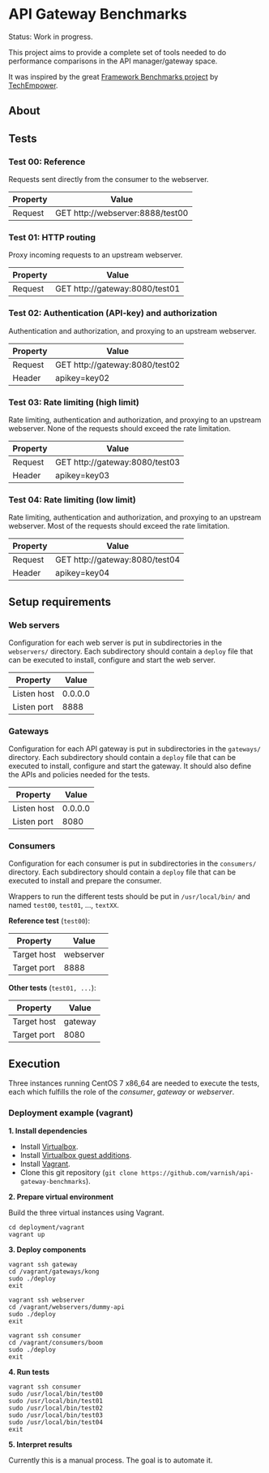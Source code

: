 # API Gateway Benchmarks

Status: Work in progress.

This project aims to provide a complete set of tools needed to do performance comparisons in the API manager/gateway space.

It was inspired by the great [Framework Benchmarks project](https://github.com/TechEmpower/FrameworkBenchmarks) by [TechEmpower](https://www.techempower.com/benchmarks/).

## About

## Tests

### Test 00: Reference

Requests sent directly from the consumer to the webserver.

| Property    |                            Value |
|-------------|----------------------------------|
| Request     | GET http://webserver:8888/test00 |

### Test 01: HTTP routing

Proxy incoming requests to an upstream webserver.

| Property    |                          Value |
|-------------|--------------------------------|
| Request     | GET http://gateway:8080/test01 |

### Test 02: Authentication (API-key) and authorization

Authentication and authorization, and proxying to an upstream webserver.

| Property    |                          Value |
|-------------|--------------------------------|
| Request     | GET http://gateway:8080/test02 |
| Header      | apikey=key02                   |

### Test 03: Rate limiting (high limit)

Rate limiting, authentication and authorization, and proxying to an upstream webserver. None of the requests should exceed the rate limitation.

| Property    |                          Value |
|-------------|--------------------------------|
| Request     | GET http://gateway:8080/test03 |
| Header      | apikey=key03                   |

### Test 04: Rate limiting (low limit)

Rate limiting, authentication and authorization, and proxying to an upstream webserver. Most of the requests should exceed the rate limitation.

| Property    |                          Value |
|-------------|--------------------------------|
| Request     | GET http://gateway:8080/test04 |
| Header      | apikey=key04                   |

## Setup requirements

### Web servers

Configuration for each web server is put in subdirectories in the ``webservers/`` directory. Each subdirectory should contain a ``deploy`` file that can be executed to install, configure and start the web server.

| Property    |   Value |
|-------------|---------|
| Listen host | 0.0.0.0 |
| Listen port |    8888 |

### Gateways

Configuration for each API gateway is put in subdirectories in the ``gateways/`` directory. Each subdirectory should contain a ``deploy`` file that can be executed to install, configure and start the gateway. It should also define the APIs and policies needed for the tests.

| Property    |   Value |
|-------------|---------|
| Listen host | 0.0.0.0 |
| Listen port |    8080 |

### Consumers

Configuration for each consumer is put in subdirectories in the ``consumers/`` directory. Each subdirectory should contain a ``deploy`` file that can be executed to install and prepare the consumer.

Wrappers to run the different tests should be put in ``/usr/local/bin/`` and named ``test00``, ``test01``, ..., ``textXX``.

**Reference test** (``test00``):

| Property    |     Value |
|-------------|-----------|
| Target host | webserver |
| Target port |      8888 |

**Other tests** (``test01, ...``):

| Property    |   Value |
|-------------|---------|
| Target host | gateway |
| Target port |    8080 |

## Execution

Three instances running CentOS 7 x86_64 are needed to execute the tests, each which fulfills the role of the *consumer*, *gateway* or *webserver*.

### Deployment example (vagrant)

**1. Install dependencies**

* Install [Virtualbox](https://www.virtualbox.org/wiki/Downloads).
* Install [Virtualbox guest additions](https://www.virtualbox.org/wiki/Downloads).
* Install [Vagrant](https://www.vagrantup.com/).
* Clone this git repository (``git clone https://github.com/varnish/api-gateway-benchmarks``).

**2. Prepare virtual environment**

Build the three virtual instances using Vagrant.

    cd deployment/vagrant
    vagrant up

**3. Deploy components**

    vagrant ssh gateway
    cd /vagrant/gateways/kong
    sudo ./deploy
    exit

    vagrant ssh webserver
    cd /vagrant/webservers/dummy-api
    sudo ./deploy
    exit

    vagrant ssh consumer
    cd /vagrant/consumers/boom
    sudo ./deploy
    exit

**4. Run tests**

    vagrant ssh consumer
    sudo /usr/local/bin/test00
    sudo /usr/local/bin/test01
    sudo /usr/local/bin/test02
    sudo /usr/local/bin/test03
    sudo /usr/local/bin/test04
    exit

**5. Interpret results**

Currently this is a manual process. The goal is to automate it.

